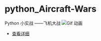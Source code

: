 # python_Aircraft-Wars
Python 小实战 ——飞机大战
![Gif 动画](https://img-blog.csdn.net/20171127152325196?watermark/2/text/aHR0cDovL2Jsb2cuY3Nkbi5uZXQvcXFfMTY2NjY4NDc=/font/5a6L5L2T/fontsize/400/fill/I0JBQkFCMA==/dissolve/70/gravity/SouthEast)

- [查看详细](https://blog.csdn.net/qq_16666847/article/details/78645612)

